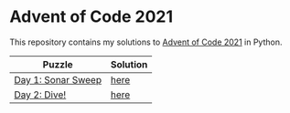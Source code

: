 # Advent of Code 2021

This repository contains my solutions to [Advent of Code 2021](https://adventofcode.com/2021) in Python.

| Puzzle                                                    | Solution               |
| --------------------------------------------------------- | ---------------------- |
| [Day 1: Sonar Sweep](https://adventofcode.com/2021/day/1) | [here](/2021/day-1.py) |
| [Day 2: Dive!](https://adventofcode.com/2021/day/2)       | [here](/2021/day-2.py) |
